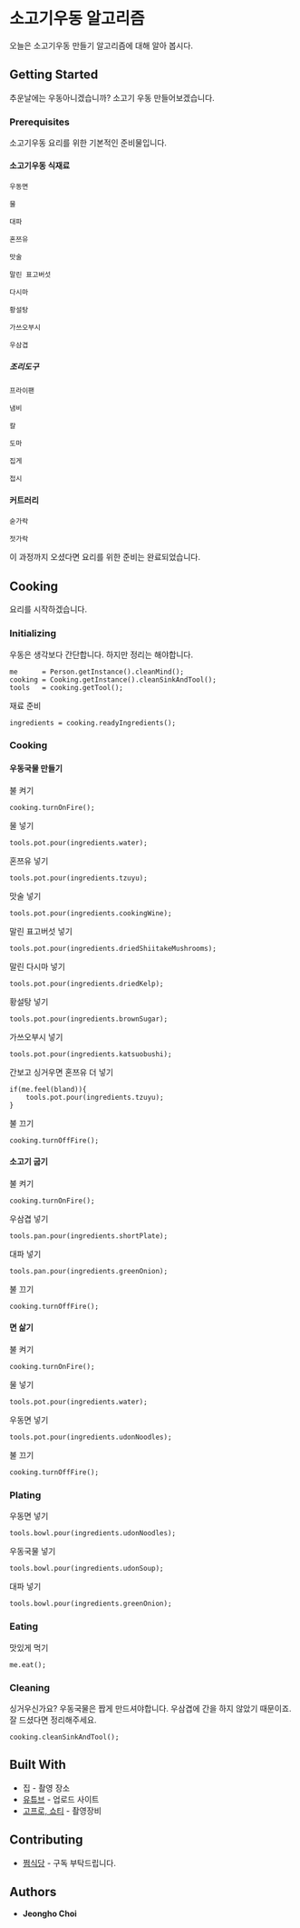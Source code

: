 # 소고기우동 알고리즘

오늘은 소고기우동 만들기 알고리즘에 대해 알아 봅시다.

## Getting Started

추운날에는 우동아니겠습니까? 소고기 우동 만들어보겠습니다.
 
### Prerequisites

소고기우동 요리를 위한 기본적인 준비물입니다.

#### 소고기우동 식재료

```
우동면
```
```
물
```
```
대파
```
```
혼쯔유
```
```
맛술
```
```
말린 표고버섯
```
```
다시마
```
```
황설탕
```
```
가쓰오부시
```
```
우삼겹
```

##### 조리도구
```
프라이팬
```
```
냄비
```
```
칼
```
```
도마
```
```
집게
```
```
접시
```

#### 커트러리

```
숟가락
```
```
젓가락
```

이 과정까지 오셨다면 요리를 위한 준비는 완료되었습니다.

## Cooking

요리를 시작하겠습니다.

### Initializing

우동은 생각보다 간단합니다. 하지만 정리는 해야합니다.
```
me      = Person.getInstance().cleanMind();
cooking = Cooking.getInstance().cleanSinkAndTool();
tools   = cooking.getTool();
```

재료 준비
```
ingredients = cooking.readyIngredients();
```

### Cooking

#### 우동국물 만들기

불 켜기
```
cooking.turnOnFire();
```

물 넣기
```
tools.pot.pour(ingredients.water);
```

혼쯔유 넣기
```
tools.pot.pour(ingredients.tzuyu);
```

맛술 넣기
```
tools.pot.pour(ingredients.cookingWine);
```

말린 표고버섯 넣기
```
tools.pot.pour(ingredients.driedShiitakeMushrooms);
```

말린 다시마 넣기
```
tools.pot.pour(ingredients.driedKelp);
```

황설탕 넣기
```
tools.pot.pour(ingredients.brownSugar);
```

가쓰오부시 넣기
```
tools.pot.pour(ingredients.katsuobushi);
```

간보고 싱거우면 혼쯔유 더 넣기
```
if(me.feel(bland)){
    tools.pot.pour(ingredients.tzuyu);
}
```

불 끄기
```
cooking.turnOffFire();
```

#### 소고기 굽기

불 켜기
```
cooking.turnOnFire();
```

우삼겹 넣기
```
tools.pan.pour(ingredients.shortPlate);
```

대파 넣기
```
tools.pan.pour(ingredients.greenOnion);
```

불 끄기
```
cooking.turnOffFire();
```

#### 면 삶기

불 켜기
```
cooking.turnOnFire();
```

물 넣기
```
tools.pot.pour(ingredients.water);
```

우동면 넣기
```
tools.pot.pour(ingredients.udonNoodles);
```

불 끄기
```
cooking.turnOffFire();
```

### Plating

우동면 넣기
```
tools.bowl.pour(ingredients.udonNoodles);
```

우동국물 넣기
```
tools.bowl.pour(ingredients.udonSoup);
```

대파 넣기
```
tools.bowl.pour(ingredients.greenOnion);
```

### Eating

맛있게 먹기
```
me.eat();
```

### Cleaning

싱거우신가요? 우동국물은 짭게 만드셔야합니다. 우삼겹에 간을 하지 않았기 때문이죠. 잘 드셨다면 정리해주세요.

```
cooking.cleanSinkAndTool();
```

## Built With

* 집 - 촬영 장소
* [유튜브](https://www.youtube.com/@wjdgh) - 업로드 사이트
* [고프로, 쇼티](https://gopro.com/ko/kr/) - 촬영장비

## Contributing

* [쩜식당](https://www.youtube.com/@wjdgh) - 구독 부탁드립니다.

## Authors

* **Jeongho Choi**
